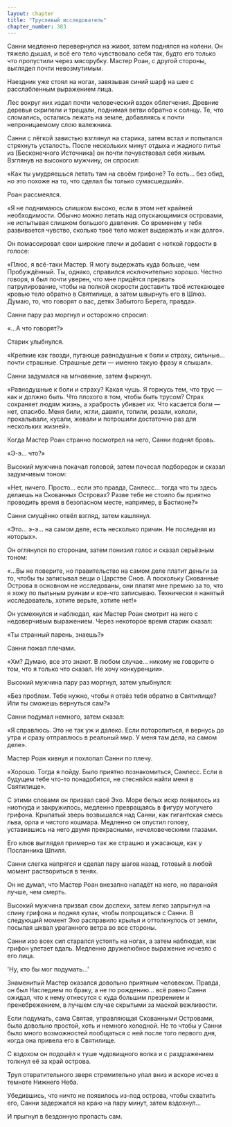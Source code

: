 ```yaml
---
layout: chapter
title: "Трусливый исследователь"
chapter_number: 383
---
```


Санни медленно перевернулся на живот, затем поднялся на колени. Он тяжело дышал, и всё его тело чувствовало себя так, будто его только что пропустили через мясорубку. Мастер Роан, с другой стороны, выглядел почти невозмутимым.

Наездник уже стоял на ногах, завязывая синий шарф на шее с расслабленным выражением лица.

Лес вокруг них издал почти человеческий вздох облегчения. Древние деревья скрипели и трещали, поднимая ветви обратно к солнцу. Те, что сломались, остались лежать на земле, добавляясь к почти непроницаемому слою валежника.

Санни с лёгкой завистью взглянул на старика, затем встал и попытался стряхнуть усталость. После нескольких минут отдыха и жадного питья из [Бесконечного Источника] он почти почувствовал себя живым. Взглянув на высокого мужчину, он спросил:

«Как ты умудряешься летать там на своём грифоне? То есть... без обид, но это похоже на то, что сделал бы только сумасшедший».

Роан рассмеялся.

«Я не поднимаюсь слишком высоко, если в этом нет крайней необходимости. Обычно можно летать над опускающимися островами, не испытывая слишком большого давления. Со временем у тебя развивается чувство, сколько твоё тело может выдержать и как долго».

Он помассировал свои широкие плечи и добавил с ноткой гордости в голосе:

«Плюс, я всё-таки Мастер. Я могу выдержать куда больше, чем Пробуждённый. Ты, однако, справился исключительно хорошо. Честно говоря, я был почти уверен, что мне придётся прервать патрулирование, чтобы на полной скорости доставить твоё истекающее кровью тело обратно в Святилище, а затем швырнуть его в Шлюз. Думаю, то, что говорят о вас, детях Забытого Берега, правда».

Санни пару раз моргнул и осторожно спросил:

«...А что говорят?»

Старик улыбнулся.

«Крепкие как гвозди, пугающе равнодушные к боли и страху, сильные... почти страшные. Страшные дети — именно такую фразу я слышал».

Санни задумался на мгновение, затем фыркнул.

«Равнодушные к боли и страху? Какая чушь. Я горжусь тем, что трус — как и должно быть. Что плохого в том, чтобы быть трусом? Страх сохраняет людям жизнь, а храбрость убивает их. Что касается боли — нет, спасибо. Меня били, жгли, давили, топили, резали, кололи, прокалывали, кусали, жевали и потрошили достаточно раз для нескольких жизней».

Когда Мастер Роан странно посмотрел на него, Санни поднял бровь.

«Э-э... что?»

Высокий мужчина покачал головой, затем почесал подбородок и сказал задумчивым тоном:

«Нет, ничего. Просто... если это правда, Санлесс... тогда что ты здесь делаешь на Скованных Островах? Разве тебе не стоило бы приятно проводить время в безопасном месте, например, в Бастионе?»

Санни смущённо отвёл взгляд, затем кашлянул.

«Это... э-э... на самом деле, есть несколько причин. Не последняя из которых».

Он оглянулся по сторонам, затем понизил голос и сказал серьёзным тоном:

«...Вы не поверите, но правительство на самом деле платит деньги за то, чтобы ты записывал вещи о Царстве Снов. А поскольку Скованные Острова в основном не исследованы, они платят мне премию за то, что я хожу по пыльным руинам и кое-что записываю. Технически я нанятый исследователь, хотите верьте, хотите нет!»

Он усмехнулся и наблюдал, как Мастер Роан смотрит на него с недоверчивым выражением. Через некоторое время старик сказал:

«Ты странный парень, знаешь?»

Санни пожал плечами.

«Хм? Думаю, все это знают. В любом случае... никому не говорите о том, что я только что сказал. Не хочу конкуренции».

Высокий мужчина пару раз моргнул, затем улыбнулся:

«Без проблем. Тебе нужно, чтобы я отвёз тебя обратно в Святилище? Или ты сможешь вернуться сам?»

Санни подумал немного, затем сказал:

«Я справлюсь. Это не так уж и далеко. Если поторопиться, я вернусь до утра и сразу отправлюсь в реальный мир. У меня там дела, на самом деле».

Мастер Роан кивнул и похлопал Санни по плечу.

«Хорошо. Тогда я пойду. Было приятно познакомиться, Санлесс. Если в будущем тебе что-то понадобится, не стесняйся найти меня в Святилище».

С этими словами он призвал своё Эхо. Море белых искр появилось из ниоткуда и закружилось, медленно превращаясь в фигуру могучего грифона. Крылатый зверь возвышался над Санни, как гигантская смесь льва, орла и чистого кошмара. Медленно он опустил голову, уставившись на него двумя прекрасными, нечеловеческими глазами.

Его клюв выглядел примерно так же страшно и ужасающе, как у Посланника Шпиля.

Санни слегка напрягся и сделал пару шагов назад, готовый в любой момент раствориться в тенях.

Он не думал, что Мастер Роан внезапно нападёт на него, но паранойя лучше, чем смерть.

Высокий мужчина призвал свои доспехи, затем легко запрыгнул на спину грифона и поднял кулак, чтобы попрощаться с Санни. В следующий момент Эхо расправило крылья и оттолкнулось от земли, посылая шквал ураганного ветра во все стороны.

Санни изо всех сил старался устоять на ногах, а затем наблюдал, как грифон улетает вдаль. Медленно дружелюбное выражение исчезло с его лица.

'Ну, кто бы мог подумать...'

Знаменитый Мастер оказался довольно приятным человеком. Правда, он был Наследием по браку, а не по рождению... всё равно Санни ожидал, что к нему отнесутся с куда большим презрением и пренебрежением, в лучшем случае скрытыми за маской вежливости.

Если подумать, сама Святая, управляющая Скованными Островами, была довольно простой, хоть и немного холодной. Не то чтобы у Санни было много возможностей пообщаться с ней после того первого дня, когда она привела его в Святилище.

С вздохом он подошёл к туше чудовищного волка и с раздражением толкнул её за край острова.

Труп отвратительного зверя стремительно упал вниз и вскоре исчез в темноте Нижнего Неба.

Убедившись, что ничто не появилось из-под острова, чтобы схватить его, Санни задержался на краю на пару минут, затем вздохнул...

И прыгнул в бездонную пропасть сам.